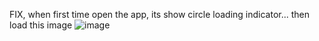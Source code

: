 FIX, when first time open the app, its show circle loading indicator... then load this image
![image](https://github.com/RonwasHere/fetch_data_dio/assets/97945445/c6568ce4-c71b-4141-8507-9572c8f4b78a)
